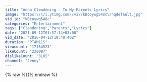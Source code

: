 ```yaml
---
title: "Anna Clendening - To My Parents Lyrics"
image: "https:\/\/i.ytimg.com\/vi\/kBcoywg548c\/hqdefault.jpg"
vid_id: "kBcoywg548c"
categories: "Entertainment"
tags: ["Clendening","Parents","Lyrics"]
date: "2021-09-12T01:57:14+03:00"
vid_date: "2016-04-12T18:48:40Z"
duration: "PT4M11S"
viewcount: "17154523"
likeCount: "230087"
dislikeCount: "3185"
channel: "Jenny"
---
```

{% raw %}{% endraw %}
